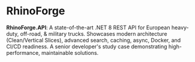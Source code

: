 # RhinoForge
**RhinoForge.API**: A state-of-the-art .NET 8 REST API for European heavy-duty, off-road, &amp; military trucks. Showcases modern architecture (Clean/Vertical Slices), advanced search, caching, async, Docker, and CI/CD readiness. A senior developer's study case demonstrating high-performance, maintainable solutions.
